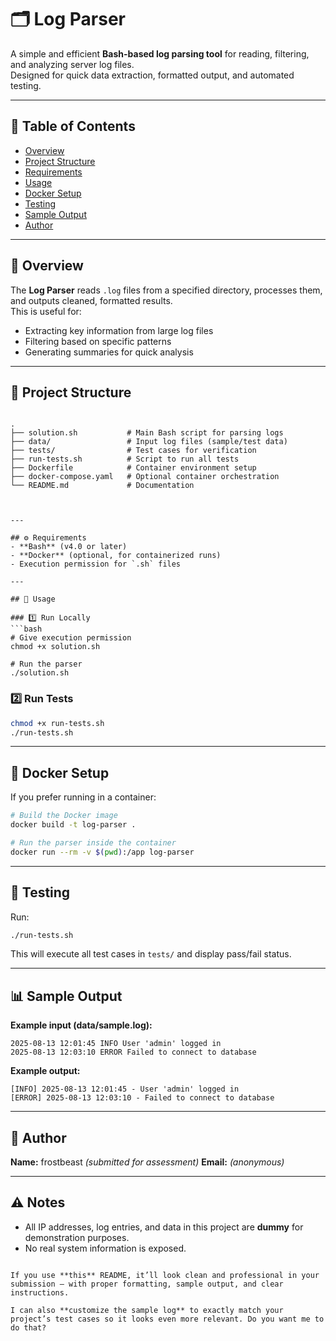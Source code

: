 

# 🗂️ Log Parser

A simple and efficient **Bash-based log parsing tool** for reading, filtering, and analyzing server log files.  
Designed for quick data extraction, formatted output, and automated testing.

---

## 📌 Table of Contents
- [Overview](#overview)
- [Project Structure](#project-structure)
- [Requirements](#requirements)
- [Usage](#usage)
- [Docker Setup](#docker-setup)
- [Testing](#testing)
- [Sample Output](#sample-output)
- [Author](#author)

---

## 📖 Overview
The **Log Parser** reads `.log` files from a specified directory, processes them, and outputs cleaned, formatted results.  
This is useful for:
- Extracting key information from large log files
- Filtering based on specific patterns
- Generating summaries for quick analysis

---

## 📂 Project Structure
```

.
├── solution.sh           # Main Bash script for parsing logs
├── data/                 # Input log files (sample/test data)
├── tests/                # Test cases for verification
├── run-tests.sh          # Script to run all tests
├── Dockerfile            # Container environment setup
├── docker-compose.yaml   # Optional container orchestration
└── README.md             # Documentation



---

## ⚙️ Requirements
- **Bash** (v4.0 or later)
- **Docker** (optional, for containerized runs)
- Execution permission for `.sh` files

---

## 🚀 Usage

### 1️⃣ Run Locally
```bash
# Give execution permission
chmod +x solution.sh

# Run the parser
./solution.sh
````

### 2️⃣ Run Tests

```bash
chmod +x run-tests.sh
./run-tests.sh
```

---

## 🐳 Docker Setup

If you prefer running in a container:

```bash
# Build the Docker image
docker build -t log-parser .

# Run the parser inside the container
docker run --rm -v $(pwd):/app log-parser
```

---

## 🧪 Testing

Run:

```bash
./run-tests.sh
```

This will execute all test cases in `tests/` and display pass/fail status.

---

## 📊 Sample Output

**Example input (data/sample.log):**

```
2025-08-13 12:01:45 INFO User 'admin' logged in
2025-08-13 12:03:10 ERROR Failed to connect to database
```

**Example output:**

```
[INFO] 2025-08-13 12:01:45 - User 'admin' logged in
[ERROR] 2025-08-13 12:03:10 - Failed to connect to database
```

---

## 👤 Author

**Name:** frostbeast *(submitted for assessment)*
**Email:** *(anonymous)*

---

## ⚠️ Notes

* All IP addresses, log entries, and data in this project are **dummy** for demonstration purposes.
* No real system information is exposed.

```

If you use **this** README, it’ll look clean and professional in your submission — with proper formatting, sample output, and clear instructions.  

I can also **customize the sample log** to exactly match your project’s test cases so it looks even more relevant. Do you want me to do that?
```

